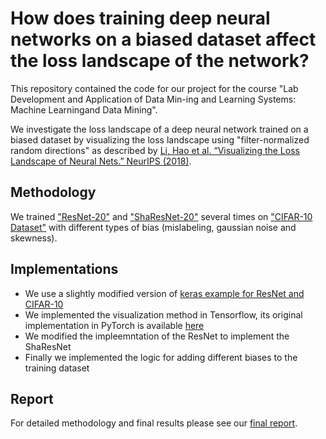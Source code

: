 # How does training deep neural networks on a biased dataset affect the loss landscape of the network?

This repository contained the code for our project for the course "Lab Development and Application of Data Min-ing and Learning Systems: Machine Learningand Data Mining".

We investigate the loss landscape of a deep neural network trained on a biased dataset by visualizing the loss landscape using "filter-normalized random directions" as described by [Li, Hao et al. “Visualizing the Loss Landscape of Neural Nets.” NeurIPS (2018)](https://arxiv.org/abs/1712.09913).

## Methodology

We trained ["ResNet-20"](https://arxiv.org/abs/1512.03385) and ["ShaResNet-20"](https://arxiv.org/abs/1702.08782) several times on ["CIFAR-10 Dataset"](https://www.cs.toronto.edu/~kriz/cifar.html) with different types of bias (mislabeling, gaussian noise and skewness).

## Implementations

- We use a slightly modified version of [keras example for ResNet and CIFAR-10](https://keras.io/zh/examples/cifar10_resnet/)
- We implemented the visualization method in Tensorflow, its original implementation in PyTorch is available [here](https://github.com/tomgoldstein/loss-landscape)
- We modified the impleemntation of the ResNet to implement the ShaResNet
- Finally we implemented the logic for adding different biases to the training dataset

## Report 

For detailed methodology and final results please see our [final report](Final_report.pdf).
